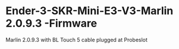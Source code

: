 # Ender-3-SKR-Mini-E3-V3-Marlin 2.0.9.3 -Firmware

Marlin 2.0.9.3 with BL Touch 5 cable plugged at Probeslot 



